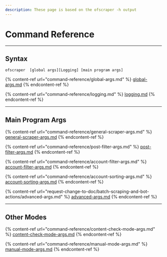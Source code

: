 ```yaml
---
description: These page is based on the ofscraper -h output
---
```


# Command Reference

***

## Syntax

```
ofscraper  [global args][Logging] [main program args]
```

{% content-ref url="command-reference/global-args.md" %}
[global-args.md](command-reference/global-args.md)
{% endcontent-ref %}

{% content-ref url="command-reference/logging.md" %}
[logging.md](command-reference/logging.md)
{% endcontent-ref %}

***

## Main Program Args

{% content-ref url="command-reference/general-scraper-args.md" %}
[general-scraper-args.md](command-reference/general-scraper-args.md)
{% endcontent-ref %}

{% content-ref url="command-reference/post-filter-args.md" %}
[post-filter-args.md](command-reference/post-filter-args.md)
{% endcontent-ref %}

{% content-ref url="command-reference/account-filter-args.md" %}
[account-filter-args.md](command-reference/account-filter-args.md)
{% endcontent-ref %}

{% content-ref url="command-reference/account-sorting-args.md" %}
[account-sorting-args.md](command-reference/account-sorting-args.md)
{% endcontent-ref %}

{% content-ref url="request-change-to-doc/batch-scraping-and-bot-actions/advanced-args.md" %}
[advanced-args.md](request-change-to-doc/batch-scraping-and-bot-actions/advanced-args.md)
{% endcontent-ref %}



***

## Other Modes

{% content-ref url="command-reference/content-check-mode-args.md" %}
[content-check-mode-args.md](command-reference/content-check-mode-args.md)
{% endcontent-ref %}

{% content-ref url="command-reference/manual-mode-args.md" %}
[manual-mode-args.md](command-reference/manual-mode-args.md)
{% endcontent-ref %}

###

##

